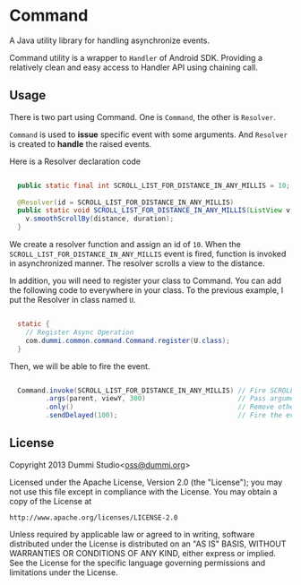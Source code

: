 Command
=======

A Java utility library for handling asynchronize events.

Command utility is a wrapper to `Handler` of Android SDK. Providing a
relatively clean and easy access to Handler API using chaining call.

Usage
-----

There is two part using Command. One is `Command`, the other is `Resolver`.

`Command` is used to **issue** specific event with some arguments. And
`Resolver` is created to **handle** the raised events.

Here is a Resolver declaration code 

```Java

  public static final int SCROLL_LIST_FOR_DISTANCE_IN_ANY_MILLIS = 10;
  
  @Resolver(id = SCROLL_LIST_FOR_DISTANCE_IN_ANY_MILLIS)
  public static void SCROLL_LIST_FOR_DISTANCE_IN_ANY_MILLIS(ListView v, int distance, int duration) {
    v.smoothScrollBy(distance, duration);
  }

```

We create a resolver function and assign an id of `10`. When the
`SCROLL_LIST_FOR_DISTANCE_IN_ANY_MILLIS` event is fired, function is invoked
in asynchronized manner. The resolver scrolls a view to the distance.

In addition, you will need to register your class to Command. You can add
the following code to everywhere in your class. To the previous example, I
put the Resolver in class named `U`.

```Java

  static {
    // Register Async Operation
    com.dummi.common.command.Command.register(U.class);
  }

```

Then, we will be able to fire the event.

```Java

  Command.invoke(SCROLL_LIST_FOR_DISTANCE_IN_ANY_MILLIS) // Fire SCROLL_LIST_FOR_DISTANCE_IN_ANY_MILLIS
         .args(parent, viewY, 300)                       // Pass arguments
         .only()                                         // Remove other Fire request to the same Event
         .sendDelayed(100);                              // Fire the event after 100ms

```

License
-------

Copyright 2013 Dummi Studio&lt;oss@dummi.org&gt;

Licensed under the Apache License, Version 2.0 (the "License");
you may not use this file except in compliance with the License.
You may obtain a copy of the License at

    http://www.apache.org/licenses/LICENSE-2.0

Unless required by applicable law or agreed to in writing, software
distributed under the License is distributed on an "AS IS" BASIS,
WITHOUT WARRANTIES OR CONDITIONS OF ANY KIND, either express or implied.
See the License for the specific language governing permissions and 
limitations under the License.

